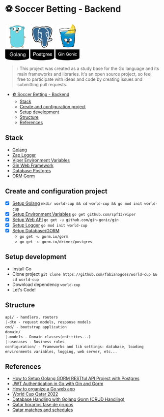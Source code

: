# ⚽️ Soccer Betting - Backend
![Golang](../assets/badge-golang.png)
![Postgres](../assets/badge-postgres.png)
![Gin](../assets/badge-gingonic.png)

> ℹ️ This project was created as a study base for the Go language and its main frameworks and libraries. It's an open source project, so feel free to participate with ideas and code by creating issues and submitting pull requests.

- [⚽️ Soccer Betting - Backend](#️-soccer-betting---backend)
  - [Stack](#stack)
  - [Create and configuration project](#create-and-configuration-project)
  - [Setup development](#setup-development)
  - [Structure](#structure)
  - [References](#references)


## Stack
- [Golang](https://go.dev/)
- [Zap Logger](https://github.com/uber-go/zap)
- [Viper Environment Variables](https://github.com/spf13/viper)
- [Gin Web Framework](https://gin-gonic.com/)
- [Database Postgres](https://www.postgresql.org/docs/)
- [ORM Gorm](https://gorm.io/index.html)

## Create and configuration project
- [x] [Setup Golang](https://www.practical-go-lessons.com/chap-4-setup-your-dev-environment)  `mkdir world-cup && cd world-cup && go mod init world-cup`
- [x] [Setup Environment Variables]() `go get github.com/spf13/viper`
- [x] [Setup Web API](https://gin-gonic.com/docs/)  `go get -u github.com/gin-gonic/gin`
- [x] [Setup Logger](https://github.com/uber-go/zap) `go mod init world-cup`
- [x] [Setup Database/GORM](https://gorm.io/docs/index.html)
  - `go get -u gorm.io/gorm`
  - `go get -u gorm.io/driver/postgres`

## Setup development
- Install Go
- Clone project `git clone https://github.com/fabianogoes/world-cup && cd world-cup`
- Download dependency `world-cup`
- Let's Code!

## Structure

```
api/ - handlers, routers
|-dto - request models, response models 
cmd/ - bootstrap application
domain/
|-models - Domain classes(entitites...)
|-usecases - Business rules
configuration/ - Frameworks and lib settings: database, loading environments variables, logging, web server, etc...
```

## References
- [How to Setup Golang GORM RESTful API Project with Postgres](https://codevoweb.com/setup-golang-gorm-restful-api-project-with-postgres)
- [JWT Authentication in Go with Gin and Gorm](https://youtu.be/ma7rUS_vW9M)
- [How to organize a Go web app](https://youtu.be/pbcTa-a3LBw)
- [World Cup Qatar 2022](https://www.fifa.com/fifaplus/en/articles/qatar-2022-all-qualified-teams-groups-dates-match-schedule-tickets-more)
- [Database Handling with Golang Gorm (CRUD Handling)](https://dev.to/yanoandri/database-handling-with-golang-gorm-crud-handling-4c66)
- [Qatar horarios fase de grupos](https://www.jogosdacopa.net/#/qatar-horarios-fase-de-grupos)
- [Qatar matches and schedules](https://digitalhub.fifa.com/m/538276bde2718fe6/original/2022fwc_qatar_match_schedule_v34b_11082022_EN_international-use.pdf)

